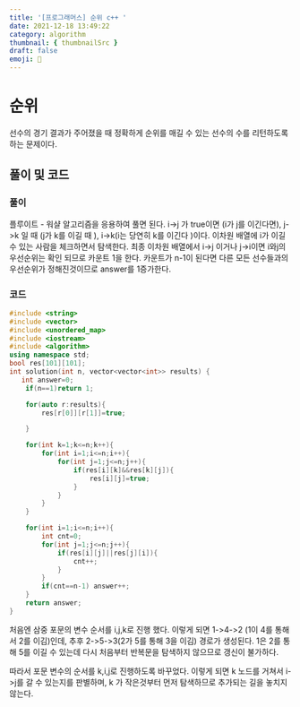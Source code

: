 ```yaml
---
title: '[프로그래머스] 순위 c++ '
date: 2021-12-18 13:49:22
category: algorithm
thumbnail: { thumbnailSrc }
draft: false
emoji: 🥊
---
```


# 순위

선수의 경기 결과가 주어졌을 때 정확하게 순위를 매길 수 있는 선수의 수를 리턴하도록 하는 문제이다.

## 풀이 및 코드

### 풀이

플루이트 - 워샬 알고리즘을 응용하여 풀면 된다.
i->j 가 true이면 (i가 j를 이긴다면), j->k 일 때 (j가 k를 이길 때 ), i->k(i는 당연히 k를 이긴다 )이다. 이차원 배열에 i가 이길 수 있는 사람을 체크하면서 탐색한다. 최종 이차원 배열에서 i->j 이거나 j->i이면 i와j의 우선순위는 확인 되므로 카운트 1을 한다. 카운트가 n-1이 된다면 다른 모든 선수들과의 우선순위가 정해진것이므로 answer를 1증가한다.

### 코드

```cpp
#include <string>
#include <vector>
#include <unordered_map>
#include <iostream>
#include <algorithm>
using namespace std;
bool res[101][101];
int solution(int n, vector<vector<int>> results) {
   int answer=0;
    if(n==1)return 1;

    for(auto r:results){
        res[r[0]][r[1]]=true;

    }

    for(int k=1;k<=n;k++){
        for(int i=1;i<=n;i++){
            for(int j=1;j<=n;j++){
                if(res[i][k]&&res[k][j]){
                    res[i][j]=true;
                }
            }
        }
    }

    for(int i=1;i<=n;i++){
        int cnt=0;
        for(int j=1;j<=n;j++){
            if(res[i][j]||res[j][i]){
                cnt++;
            }
        }
        if(cnt==n-1) answer++;
    }
    return answer;
}
```

처음엔 삼중 포문의 변수 순서를 i,j,k로 진행 했다. 이렇게 되면
1->4->2 (1이 4를 통해서 2를 이김)인데, 추후 2->5->3(2가 5를 통해 3을 이김) 경로가 생성된다. 1은 2를 통해 5를 이길 수 있는데 다시 처음부터 반복문을 탐색하지 않으므로 갱신이 불가하다.

따라서 포문 변수의 순서를 k,i,j로 진행하도록 바꾸었다. 이렇게 되면 k 노드를 거쳐서 i->j를 갈 수 있는지를 판별하며, k 가 작은것부터 먼저 탐색하므로 추가되는 길을 놓치지 않는다.
